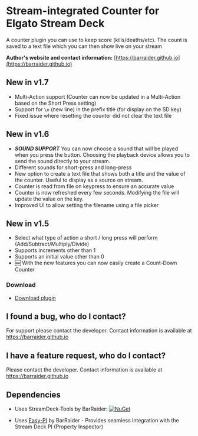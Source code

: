 # Stream-integrated Counter for Elgato Stream Deck

A counter plugin you can use to keep score (kills/deaths/etc). The count is saved to a text file which you can then show live on your stream

**Author's website and contact information:** [https://barraider.github.io](https://barraider.github.io)

## New in v1.7
- Multi-Action support (Counter can now be updated in a Multi-Action based on the Short Press setting)
- Support for `\n` (new line) in the prefix title (for display on the SD key)
- Fixed issue where resetting the counter did not clear the text file

## New in v1.6
- ***SOUND SUPPORT*** You can now choose a sound that will be played when you press the button. Choosing the playback device allows you to send the sound directly to your stream.
- Different sounds for short-press and long-press
- New option to create a text file that shows both a title and the value of the counter. Useful to display as a source on stream.
- Counter is read from file on keypress to ensure an accurate value
- Counter is now refreshed every few seconds. Modifying the file will update the value on the key.
- Improved UI to allow setting the filename using a file picker

## New in v1.5
- Select what type of action a short / long press will perform (Add/Subtract/Multiply/Divide)
- Supports increments other than 1
- Supports an initial value other than 0
- :new: With the new features you can now easily create a Count-Down Counter

### Download

* [Download plugin](https://github.com/BarRaider/streamdeck-streamcounter/releases)

## I found a bug, who do I contact?
For support please contact the developer. Contact information is available at https://barraider.github.io

## I have a feature request, who do I contact?
Please contact the developer. Contact information is available at https://barraider.github.io

## Dependencies
* Uses StreamDeck-Tools by BarRaider: [![NuGet](https://img.shields.io/nuget/v/streamdeck-tools.svg?style=flat)](https://www.nuget.org/packages/streamdeck-tools)

* Uses [Easy-PI](https://github.com/BarRaider/streamdeck-easypi) by BarRaider - Provides seamless integration with the Stream Deck PI (Property Inspector) 

